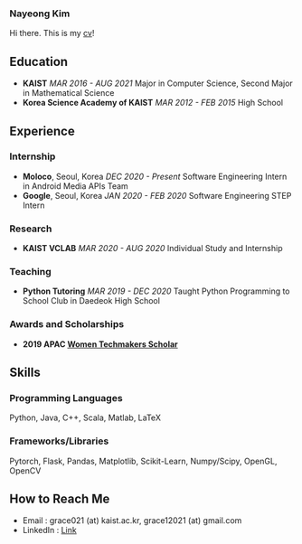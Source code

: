### Nayeong Kim

Hi there. This is my [cv](./CV_Nayeong_Kim.pdf)!

## Education
- **KAIST** *MAR 2016 - AUG 2021* Major in Computer Science, Second Major in Mathematical Science
- **Korea Science Academy of KAIST** *MAR 2012 - FEB 2015* High School

## Experience
### Internship
- **Moloco**, Seoul, Korea *DEC 2020 - Present* Software Engineering Intern in Android Media APIs Team
- **Google**, Seoul, Korea *JAN 2020 - FEB 2020* Software Engineering STEP Intern
### Research
- **KAIST VCLAB** *MAR 2020 - AUG 2020* Individual Study and Internship
### Teaching
- **Python Tutoring** *MAR 2019 - DEC 2020* Taught Python Programming to School Club in Daedeok High School
### Awards and Scholarships
- **2019 APAC [Women Techmakers Scholar](https://www.womentechmakers.com/)**

## Skills
### Programming Languages
Python, Java, C++, Scala, Matlab, LaTeX
### Frameworks/Libraries
Pytorch, Flask, Pandas, Matplotlib, Scikit-Learn, Numpy/Scipy, OpenGL, OpenCV

## How to Reach Me
- Email : grace021 (at) kaist.ac.kr, grace12021 (at) gmail.com
- LinkedIn : [Link](https://www.linkedin.com/in/nayeong-kim-545975192/)
<!--
 Hi there 👋
**grace12021/grace12021** is a ✨ _special_ ✨ repository because its `README.md` (this file) appears on your GitHub profile.

Here are some ideas to get you started:

- 🔭 I’m currently working on ...
- 🌱 I’m currently learning ...
- 👯 I’m looking to collaborate on ...
- 🤔 I’m looking for help with ...
- 💬 Ask me about ...
- 📫 How to reach me: ...
- 😄 Pronouns: ...
- ⚡ Fun fact: ...

## 🌱 Currently Working on
### Research
- **Implementation of the Simulation of Community Detection Using Random Matrix

-->

